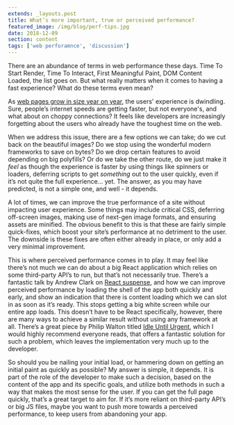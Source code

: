 ```yaml
---
extends: _layouts.post
title: What’s more important, true or perceived performance?
featured_image: /img/blog/perf-tips.jpg
date: 2018-12-09
section: content
tags: ['web perforamnce', 'discussion']
---
```


There are an abundance of terms in web performance these days. Time To Start Render, Time To Interact, First Meaningful Paint, DOM Content Loaded, the list goes on. But what really matters when it comes to having a fast experience? What do these terms even mean?

As [web pages grow in size year on year](https://www.keycdn.com/support/the-growth-of-web-page-size), the users' experience is dwindling. Sure, people’s internet speeds are getting faster, but not everyone's, and what about on choppy connections? It feels like developers are increasingly forgetting about the users who already have the toughest time on the web.

When we address this issue, there are a few options we can take; do we cut back on the beautiful images? Do we stop using the wonderful modern frameworks to save on bytes? Do we drop certain features to avoid depending on big polyfills? Or do we take the other route, do we just make it _feel_ as though the experience is faster by using things like spinners or loaders, deferring scripts to get _something_ out to the user quickly, even if it’s not quite the full experience… yet. The answer, as you may have predicted, is not a simple one, and well - it depends.

A lot of times, we can improve the true performance of a site without impacting user experience. Some things may include critical CSS, deferring off-screen images, making use of next-gen image formats, and ensuring assets are minified. The obvious benefit to this is that these are fairly simple quick-fixes, which boost your site’s performance at no detriment to the user. The downside is these fixes are often either already in place, or only add a very minimal improvement.

This is where perceived performance comes in to play. It may feel like there’s not much we can do about a big React application which relies on some third-party API’s to run, but that’s not necessarily true. There’s a fantastic talk by Andrew Clark on [React suspense](https://www.youtube.com/watch?v=z-6JC0_cOns), and how we can improve perceived performance by loading the shell of the app both quickly and early, and show an indication that there is content loading which we can slot in as soon as it’s ready. This stops getting a big white screen while our entire app loads. This doesn’t have to be React specifically, however, there are many ways to achieve a similar result without using any framework at all. There’s a great piece by Philip Walton titled [Idle Until Urgent](https://philipwalton.com/articles/idle-until-urgent/), which I would highly recommend everyone reads, that offers a fantastic solution for such a problem, which leaves the implementation very much up to the developer.

So should you be nailing your initial load, or hammering down on getting an initial paint as quickly as possible? My answer is simple, it depends. It is part of the role of the developer to make such a decision, based on the content of the app and its specific goals, and utilize both methods in such a way that makes the most sense for the user. If you can get the full page quickly, that’s a great target to aim for. If it’s more reliant on third-party API’s or big JS files, maybe you want to push more towards a perceived performance, to keep users from abandoning your app.
